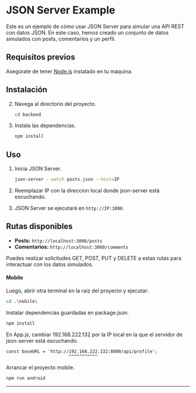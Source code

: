 # JSON Server Example

Este es un ejemplo de cómo usar JSON Server para simular una API REST con datos JSON. En este caso, hemos creado un conjunto de datos simulados con posts, comentarios y un perfil.

## Requisitos previos

Asegúrate de tener [Node.js](https://nodejs.org/) instalado en tu máquina.

## Instalación

2. Navega al directorio del proyecto.

    ```bash
    cd backend
    ```

3. Instala las dependencias.

    ```bash
    npm install
    ```

## Uso

1. Inicia JSON Server.

    ```bash
    json-server --watch posts.json --host=IP
    ```
2. Reemplazar IP con la direccion local donde json-server está escuchando.

3. JSON Server se ejecutará en `http://IP:3000`.

## Rutas disponibles

- **Posts:** `http://localhost:3000/posts`
- **Comentarios:** `http://localhost:3000/comments`

Puedes realizar solicitudes GET, POST, PUT y DELETE a estas rutas para interactuar con los datos simulados.

#### Mobile
Luego, abrir otra terminal en la raiz del proyecto y ejecutar:

```bash
cd .\mobile\
```

Instalar dependencias guardadas en package.json.

```bash
npm install
```

En App.js, cambiar 192.168.222.132 por la IP local en la que el servidor de json-server está escuchando.

```
const baseURL = 'http://192.168.222.132:8000/api/profile';
                        ^^^^^^^^^^^
```


Arrancar el proyecto mobile.

```bash
npm run android
```

----
